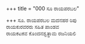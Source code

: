 +++
title = "000 ಸೂ ರಾಯಪರಬಲ"

+++
ಸೂ. ರಾಯಪರಬಲ ಮದನಹರ ರಿಪು  
ರಾಯಕುರವರರು ಸಹಿತ ಪಾಂಡವ  
ರಾಯಕಟಕವ ಕೊಂದನಶ್ವತ್ಥಾಮ ರಜನಿಯಲಿ